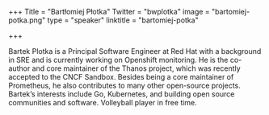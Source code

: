 +++
Title = "Bartłomiej Płotka"
Twitter = "bwplotka"
image = "bartomiej-potka.png"
type = "speaker"
linktitle = "bartomiej-potka"

+++

Bartek Plotka is a Principal Software Engineer at Red Hat with a background in SRE and is currently working on Openshift monitoring. He is the co-author and core maintainer of the Thanos project, which was recently accepted to the CNCF Sandbox. Besides being a core maintainer of Prometheus, he also contributes to many other open-source projects. Bartek’s interests include Go, Kubernetes, and building open source communities and software. Volleyball player in free time.
